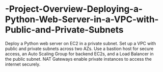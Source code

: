 # -Project-Overview-Deploying-a-Python-Web-Server-in-a-VPC-with-Public-and-Private-Subnets
Deploy a Python web server on EC2 in a private subnet. Set up a VPC with public and private subnets across two AZs. Use a bastion host for secure access, an Auto Scaling Group for backend EC2s, and a Load Balancer in the public subnet. NAT Gateways enable private instances to access the internet securely.
